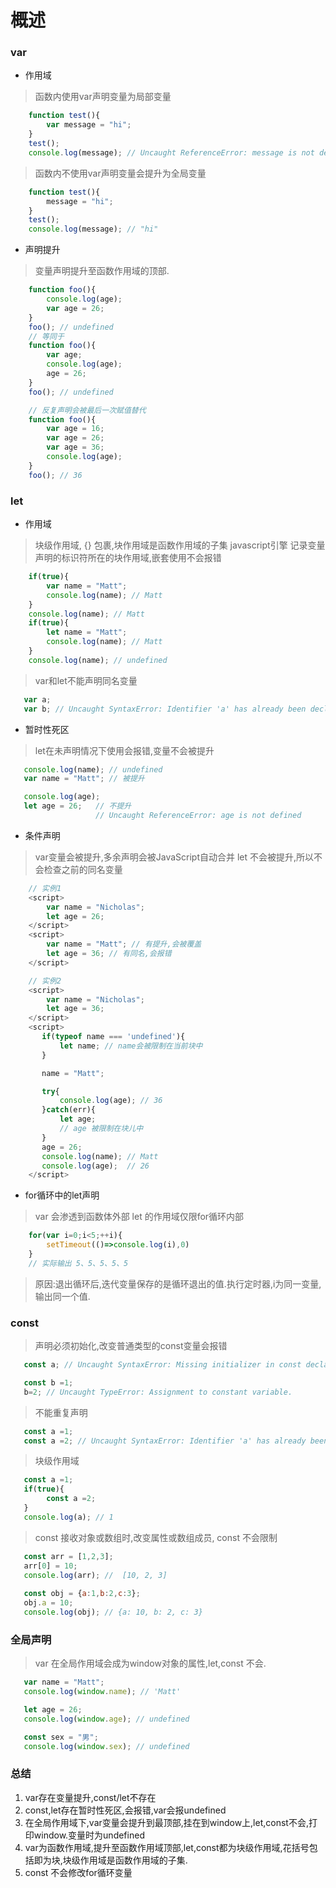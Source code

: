 # 概述

### var
- 作用域 
> 函数内使用var声明变量为局部变量
```javascript
    function test(){
        var message = "hi";
    }
    test();
    console.log(message); // Uncaught ReferenceError: message is not defined
```
> 函数内不使用var声明变量会提升为全局变量
```javascript
    function test(){
        message = "hi";
    }
    test();
    console.log(message); // "hi"
```
- 声明提升
> 变量声明提升至函数作用域的顶部.
```javascript
    function foo(){
        console.log(age);
        var age = 26;
    }
    foo(); // undefined
    // 等同于
    function foo(){
        var age;
        console.log(age);
        age = 26;
    }
    foo(); // undefined

    // 反复声明会被最后一次赋值替代
    function foo(){
        var age = 16;
        var age = 26;
        var age = 36;
        console.log(age);
    }
    foo(); // 36
```

### let 
- 作用域 
> 块级作用域, {} 包裹,块作用域是函数作用域的子集
> javascript引擎 记录变量声明的标识符所在的块作用域,嵌套使用不会报错
```javascript
    if(true){
        var name = "Matt";
        console.log(name); // Matt
    }
    console.log(name); // Matt
    if(true){
        let name = "Matt";
        console.log(name); // Matt
    }
    console.log(name); // undefined
```
> var和let不能声明同名变量
```javascript
   var a;
   var b; // Uncaught SyntaxError: Identifier 'a' has already been declared
```

- 暂时性死区
> let在未声明情况下使用会报错,变量不会被提升
```JavaScript
   console.log(name); // undefined
   var name = "Matt"; // 被提升

   console.log(age);
   let age = 26;   // 不提升 
                   // Uncaught ReferenceError: age is not defined
```

- 条件声明
> var变量会被提升,多余声明会被JavaScript自动合并
> let 不会被提升,所以不会检查之前的同名变量
```javascript
    // 实例1
    <script>
        var name = "Nicholas";
        let age = 26;
    </script>
    <script>
        var name = "Matt"; // 有提升,会被覆盖
        let age = 36; // 有同名,会报错
    </script>
```
```javascript
    // 实例2
    <script>
        var name = "Nicholas";
        let age = 36;
    </script>
    <script>
       if(typeof name === 'undefined'){
           let name; // name会被限制在当前块中
       }

       name = "Matt";

       try{
           console.log(age); // 36
       }catch(err){
           let age;
           // age 被限制在块儿中
       }
       age = 26;
       console.log(name); // Matt
       console.log(age);  // 26
    </script>
```


- for循环中的let声明
> var 会渗透到函数体外部
> let 的作用域仅限for循环内部

```JavaScript
    for(var i=0;i<5;++i){
        setTimeout(()=>console.log(i),0)
    }
    // 实际输出 5、5、5、5、5
```
> 原因:退出循环后,迭代变量保存的是循环退出的值.执行定时器,i为同一变量,输出同一个值.

### const
> 声明必须初始化,改变普通类型的const变量会报错
```JavaScript
   const a; // Uncaught SyntaxError: Missing initializer in const declaration

   const b =1;
   b=2; // Uncaught TypeError: Assignment to constant variable.
```
> 不能重复声明
```JavaScript
   const a =1;
   const a =2; // Uncaught SyntaxError: Identifier 'a' has already been declared
```

> 块级作用域
```JavaScript
   const a =1;
   if(true){
        const a =2;
   }
   console.log(a); // 1
```

> const 接收对象或数组时,改变属性或数组成员, const 不会限制
```JavaScript
   const arr = [1,2,3];
   arr[0] = 10;
   console.log(arr); //  [10, 2, 3]
   
   const obj = {a:1,b:2,c:3};
   obj.a = 10;
   console.log(obj); // {a: 10, b: 2, c: 3}
```

### 全局声明
> var 在全局作用域会成为window对象的属性,let,const 不会.
```javascript
   var name = "Matt";
   console.log(window.name); // 'Matt'

   let age = 26;
   console.log(window.age); // undefined

   const sex = "男";
   console.log(window.sex); // undefined
```

### 总结
1. var存在变量提升,const/let不存在
2. const,let存在暂时性死区,会报错,var会报undefined
3. 在全局作用域下,var变量会提升到最顶部,挂在到window上,let,const不会,打印window.变量时为undefined
4. var为函数作用域,提升至函数作用域顶部,let,const都为块级作用域,花括号包括即为块,块级作用域是函数作用域的子集.
5. const 不会修改for循环变量